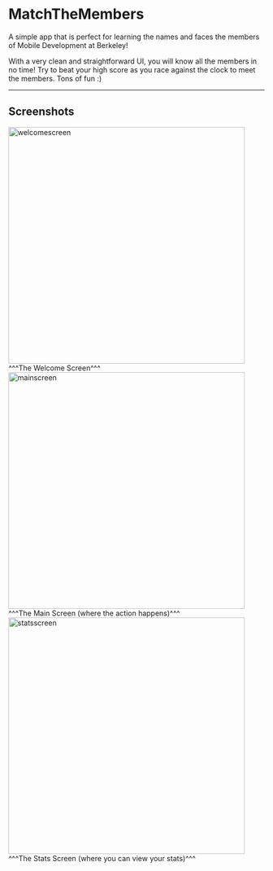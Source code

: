 # MatchTheMembers

A simple app that is perfect for learning the names and faces the members of Mobile Development at Berkeley!

With a very clean and straightforward UI, you will know all the members in no time! Try to beat your high score as you race against the clock to meet the members. Tons of fun :)

--------------------------------------------------------------------------
## Screenshots

<img width="465" alt="welcomescreen" src="https://user-images.githubusercontent.com/12488462/52511595-90cdeb80-2bb5-11e9-8b08-a377251c5771.png">
^^^The Welcome Screen^^^


<img width="465" alt="mainscreen" src="https://user-images.githubusercontent.com/12488462/52511651-cd014c00-2bb5-11e9-8621-b6ca78aeb691.png">
^^^The Main Screen (where the action happens)^^^


<img width="465" alt="statsscreen" src="https://user-images.githubusercontent.com/12488462/52511657-d38fc380-2bb5-11e9-9db5-b7a5a20a70b0.png">
^^^The Stats Screen (where you can view your stats)^^^
